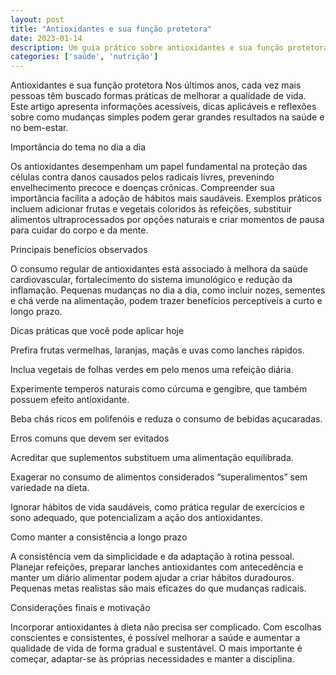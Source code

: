 ```yaml
---
layout: post
title: "Antioxidantes e sua função protetora"
date: 2023-01-14
description: Um guia prático sobre antioxidantes e sua função protetora, com dicas acessíveis para o dia a dia.
categories: ['saúde', 'nutrição']
---
```


Antioxidantes e sua função protetora
Nos últimos anos, cada vez mais pessoas têm buscado formas práticas de melhorar a qualidade de vida. Este artigo apresenta informações acessíveis, dicas aplicáveis e reflexões sobre como mudanças simples podem gerar grandes resultados na saúde e no bem-estar.

Importância do tema no dia a dia

Os antioxidantes desempenham um papel fundamental na proteção das células contra danos causados pelos radicais livres, prevenindo envelhecimento precoce e doenças crônicas. Compreender sua importância facilita a adoção de hábitos mais saudáveis.
Exemplos práticos incluem adicionar frutas e vegetais coloridos às refeições, substituir alimentos ultraprocessados por opções naturais e criar momentos de pausa para cuidar do corpo e da mente.

Principais benefícios observados

O consumo regular de antioxidantes está associado à melhora da saúde cardiovascular, fortalecimento do sistema imunológico e redução da inflamação. Pequenas mudanças no dia a dia, como incluir nozes, sementes e chá verde na alimentação, podem trazer benefícios perceptíveis a curto e longo prazo.

Dicas práticas que você pode aplicar hoje

Prefira frutas vermelhas, laranjas, maçãs e uvas como lanches rápidos.

Inclua vegetais de folhas verdes em pelo menos uma refeição diária.

Experimente temperos naturais como cúrcuma e gengibre, que também possuem efeito antioxidante.

Beba chás ricos em polifenóis e reduza o consumo de bebidas açucaradas.

Erros comuns que devem ser evitados

Acreditar que suplementos substituem uma alimentação equilibrada.

Exagerar no consumo de alimentos considerados “superalimentos” sem variedade na dieta.

Ignorar hábitos de vida saudáveis, como prática regular de exercícios e sono adequado, que potencializam a ação dos antioxidantes.

Como manter a consistência a longo prazo

A consistência vem da simplicidade e da adaptação à rotina pessoal. Planejar refeições, preparar lanches antioxidantes com antecedência e manter um diário alimentar podem ajudar a criar hábitos duradouros. Pequenas metas realistas são mais eficazes do que mudanças radicais.

Considerações finais e motivação

Incorporar antioxidantes à dieta não precisa ser complicado. Com escolhas conscientes e consistentes, é possível melhorar a saúde e aumentar a qualidade de vida de forma gradual e sustentável. O mais importante é começar, adaptar-se às próprias necessidades e manter a disciplina.
